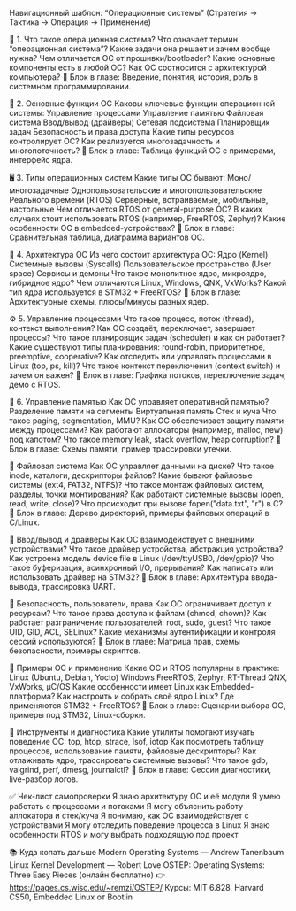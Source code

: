 Навигационный шаблон: “Операционные системы”
(Стратегия → Тактика → Операция → Применение)

📌 1. Что такое операционная система?
Что означает термин “операционная система”?
Какие задачи она решает и зачем вообще нужна?
Чем отличается ОС от прошивки/bootloader?
Какие основные компоненты есть в любой ОС?
Как ОС соотносится с архитектурой компьютера?
🔹 Блок в главе: Введение, понятия, история, роль в системном программировании.

🧠 2. Основные функции ОС
Каковы ключевые функции операционной системы:
Управление процессами
Управление памятью
Файловая система
Ввод/вывод (драйверы)
Сетевая подсистема
Планировщик задач
Безопасность и права доступа
Какие типы ресурсов контролирует ОС?
Как реализуется многозадачность и многопоточность?
🔹 Блок в главе: Таблица функций ОС с примерами, интерфейс ядра.

🖥️ 3. Типы операционных систем
Какие типы ОС бывают:
Моно/многозадачные
Однопользовательские и многопользовательские
Реального времени (RTOS)
Серверные, встраиваемые, мобильные, настольные
Чем отличается RTOS от general-purpose ОС?
В каких случаях стоит использовать RTOS (например, FreeRTOS, Zephyr)?
Какие особенности ОС в embedded-устройствах?
🔹 Блок в главе: Сравнительная таблица, диаграмма вариантов ОС.

🧩 4. Архитектура ОС
Из чего состоит архитектура ОС:
Ядро (Kernel)
Системные вызовы (Syscalls)
Пользовательское пространство (User space)
Сервисы и демоны
Что такое монолитное ядро, микроядро, гибридное ядро?
Чем отличаются Linux, Windows, QNX, VxWorks?
Какой тип ядра используется в STM32 + FreeRTOS?
🔹 Блок в главе: Архитектурные схемы, плюсы/минусы разных ядер.

⚙️ 5. Управление процессами
Что такое процесс, поток (thread), контекст выполнения?
Как ОС создаёт, переключает, завершает процессы?
Что такое планировщик задач (scheduler) и как он работает?
Какие существуют типы планирования: round-robin, приоритетное, preemptive, cooperative?
Как отследить или управлять процессами в Linux (top, ps, kill)?
Что такое контекст переключения (context switch) и зачем он важен?
🔹 Блок в главе: Графика потоков, переключение задач, демо с RTOS.

🧠 6. Управление памятью
Как ОС управляет оперативной памятью?
Разделение памяти на сегменты
Виртуальная память
Стек и куча
Что такое paging, segmentation, MMU?
Как ОС обеспечивает защиту памяти между процессами?
Как работают аллокаторы (например, malloc, new) под капотом?
Что такое memory leak, stack overflow, heap corruption?
🔹 Блок в главе: Схемы памяти, пример трассировки утечки.

💾 Файловая система
Как ОС управляет данными на диске?
Что такое inode, каталоги, дескрипторы файлов?
Какие бывают файловые системы (ext4, FAT32, NTFS)?
Что такое монтаж файловых систем, разделы, точки монтирования?
Как работают системные вызовы (open, read, write, close)?
Что происходит при вызове fopen("data.txt", "r") в C?
🔹 Блок в главе: Дерево директорий, примеры файловых операций в C/Linux.

🔄 Ввод/вывод и драйверы
Как ОС взаимодействует с внешними устройствами?
Что такое драйвер устройства, абстракция устройства?
Как устроена модель device file в Linux (/dev/ttyUSB0, /dev/gpio)?
Что такое буферизация, асинхронный I/O, прерывания?
Как написать или использовать драйвер на STM32?
🔹 Блок в главе: Архитектура ввода-вывода, трассировка UART.

🔐 Безопасность, пользователи, права
Как ОС ограничивает доступ к ресурсам?
Что такое права доступа к файлам (chmod, chown)?
Как работает разграничение пользователей: root, sudo, guest?
Что такое UID, GID, ACL, SELinux?
Какие механизмы аутентификации и контроля сессий используются?
🔹 Блок в главе: Матрица прав, схемы безопасности, примеры скриптов.

🧪 Примеры ОС и применение
Какие ОС и RTOS популярны в практике:
Linux (Ubuntu, Debian, Yocto)
Windows
FreeRTOS, Zephyr, RT-Thread
QNX, VxWorks, μC/OS
Какие особенности имеет Linux как Embedded-платформа?
Как настроить и собрать своё ядро Linux?
Где применяются STM32 + FreeRTOS?
🔹 Блок в главе: Сценарии выбора ОС, примеры под STM32, Linux-сборки.

🧰 Инструменты и диагностика
Какие утилиты помогают изучать поведение ОС:
top, htop, strace, lsof, iotop
Как посмотреть таблицу процессов, использование памяти, файловые дескрипторы?
Как отлаживать ядро, трассировать системные вызовы?
Что такое gdb, valgrind, perf, dmesg, journalctl?
🔹 Блок в главе: Сессии диагностики, live-разбор логов.

✅ Чек-лист самопроверки
 Я знаю архитектуру ОС и её модули
 Я умею работать с процессами и потоками
 Я могу объяснить работу аллокатора и стек/куча
 Я понимаю, как ОС взаимодействует с устройствами
 Я могу отследить поведение процесса в Linux
 Я знаю особенности RTOS и могу выбрать подходящую под проект

📚 Куда копать дальше
Modern Operating Systems — Andrew Tanenbaum
Linux Kernel Development — Robert Love
OSTEP: Operating Systems: Three Easy Pieces (онлайн бесплатно)
👉 https://pages.cs.wisc.edu/~remzi/OSTEP/
Курсы: MIT 6.828, Harvard CS50, Embedded Linux от Bootlin

